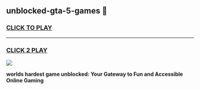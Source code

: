 
## unblocked-gta-5-games 👋
<h3>
<a href="https://premium.freeplayer.one?title=unblocked-gta-5-games&ref=14F">CLICK TO PLAY</a></h3>
<hr>

<h3>
<a href="https://premium.freeplayer.one?title=unblocked-gta-5-games&ref=14F">CLICK 2 PLAY</a>
  
</h3>

<a href="https://premium.freeplayer.one?title=unblocked-gta-5-games&ref=12F/"><img src="https://clearcache.store/games.png"></a>


**worlds hardest game unblocked: Your Gateway to Fun and Accessible Online Gaming**
